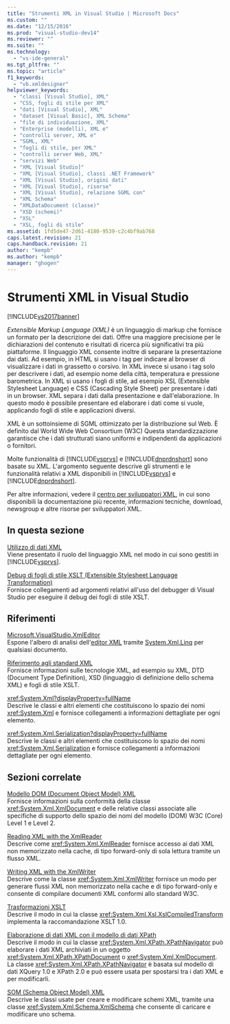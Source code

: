 ```yaml
---
title: "Strumenti XML in Visual Studio | Microsoft Docs"
ms.custom: ""
ms.date: "12/15/2016"
ms.prod: "visual-studio-dev14"
ms.reviewer: ""
ms.suite: ""
ms.technology: 
  - "vs-ide-general"
ms.tgt_pltfrm: ""
ms.topic: "article"
f1_keywords: 
  - "vb.xmldesigner"
helpviewer_keywords: 
  - "classi [Visual Studio], XML"
  - "CSS, fogli di stile per XML"
  - "dati [Visual Studio], XML"
  - "dataset [Visual Basic], XML Schema"
  - "file di individuazione, XML"
  - "Enterprise (modelli), XML e"
  - "controlli server, XML e"
  - "SGML, XML"
  - "fogli di stile, per XML"
  - "controlli server Web, XML"
  - "servizi Web"
  - "XML [Visual Studio]"
  - "XML [Visual Studio], classi .NET Framework"
  - "XML [Visual Studio], origini dati"
  - "XML [Visual Studio], risorse"
  - "XML [Visual Studio], relazione SGML con"
  - "XML Schema"
  - "XMLDataDocument (classe)"
  - "XSD (schemi)"
  - "XSL"
  - "XSL, fogli di stile"
ms.assetid: 1fd5de47-2d61-4180-9539-c2c4bf9ab768
caps.latest.revision: 21
caps.handback.revision: 21
author: "kempb"
ms.author: "kempb"
manager: "ghogen"
---
```

# Strumenti XML in Visual Studio
[!INCLUDE[vs2017banner](../code-quality/includes/vs2017banner.md)]

*Extensible Markup Language \(XML\)* è un linguaggio di markup che fornisce un formato per la descrizione dei dati.  Offre una maggiore precisione per le dichiarazioni del contenuto e risultati di ricerca più significativi tra più piattaforme.  Il linguaggio XML consente inoltre di separare la presentazione dai dati.  Ad esempio, in HTML si usano i tag per indicare al browser di visualizzare i dati in grassetto o corsivo. In XML invece si usano i tag solo per descrivere i dati, ad esempio nome della città, temperatura e pressione barometrica.  In XML si usano i fogli di stile, ad esempio XSL \(Extensible Stylesheet Language\) e CSS \(Cascading Style Sheet\) per presentare i dati in un browser.  XML separa i dati dalla presentazione e dall'elaborazione.  In questo modo è possibile presentare ed elaborare i dati come si vuole, applicando fogli di stile e applicazioni diversi.  
  
 XML è un sottoinsieme di SGML ottimizzato per la distribuzione sul Web.  È definito dal World Wide Web Consortium \(W3C\)  Questa standardizzazione garantisce che i dati strutturati siano uniformi e indipendenti da applicazioni o fornitori.  
  
 Molte funzionalità di [!INCLUDE[vsprvs](../code-quality/includes/vsprvs_md.md)] e [!INCLUDE[dnprdnshort](../code-quality/includes/dnprdnshort_md.md)] sono basate su XML.  L'argomento seguente descrive gli strumenti e le funzionalità relativi a XML disponibili in [!INCLUDE[vsprvs](../code-quality/includes/vsprvs_md.md)] e [!INCLUDE[dnprdnshort](../code-quality/includes/dnprdnshort_md.md)].  
  
 Per altre informazioni, vedere il [centro per sviluppatori XML](http://go.microsoft.com/fwlink/?LinkID=100176), in cui sono disponibili la documentazione più recente, informazioni tecniche, download, newsgroup e altre risorse per sviluppatori XML.  
  
## In questa sezione  
 [Utilizzo di dati XML](../xml-tools/working-with-xml-data.md)  
 Viene presentato il ruolo del linguaggio XML nel modo in cui sono gestiti in [!INCLUDE[vsprvs](../code-quality/includes/vsprvs_md.md)].  
  
 [Debug di fogli di stile XSLT \(Extensible Stylesheet Language Transformation\)](../xml-tools/debugging-xslt.md)  
 Fornisce collegamenti ad argomenti relativi all'uso del debugger di Visual Studio per eseguire il debug dei fogli di stile XSLT.  
  
## Riferimenti  
 [Microsoft.VisualStudio.XmlEditor](http://go.microsoft.com/fwlink/?LinkID=165699)  
 Espone l'albero di analisi dell'[editor XML](http://go.microsoft.com/fwlink/?LinkId=228249) tramite [System.Xml.Linq](http://go.microsoft.com/fwlink/?LinkId=228250) per qualsiasi documento.  
  
 [Riferimento agli standard XML](http://msdn.microsoft.com/it-it/79c78508-c9d0-423a-a00f-672e855de401)  
 Fornisce informazioni sulle tecnologie XML, ad esempio su XML, DTD \(Document Type Definition\), XSD \(linguaggio di definizione dello schema XML\) e fogli di stile XSLT.  
  
 <xref:System.Xml?displayProperty=fullName>  
 Descrive le classi e altri elementi che costituiscono lo spazio dei nomi <xref:System.Xml> e fornisce collegamenti a informazioni dettagliate per ogni elemento.  
  
 <xref:System.Xml.Serialization?displayProperty=fullName>  
 Descrive le classi e altri elementi che costituiscono lo spazio dei nomi <xref:System.Xml.Serialization> e fornisce collegamenti a informazioni dettagliate per ogni elemento.  
  
## Sezioni correlate  
 [Modello DOM \(Document Object Model\) XML](../Topic/XML%20Document%20Object%20Model%20\(DOM\).md)  
 Fornisce informazioni sulla conformità della classe <xref:System.Xml.XmlDocument> e delle relative classi associate alle specifiche di supporto dello spazio dei nomi del modello \(DOM\) W3C \(Core\) Level 1 e Level 2.  
  
 [Reading XML with the XmlReader](http://msdn.microsoft.com/it-it/3029834c-a27e-4331-b7aa-711924062182)  
 Descrive come <xref:System.Xml.XmlReader> fornisce accesso ai dati XML non memorizzato nella cache, di tipo forward\-only di sola lettura tramite un flusso XML.  
  
 [Writing XML with the XmlWriter](http://msdn.microsoft.com/it-it/ea41f72c-e1d3-4e0a-ab0f-f0eb1c27ab86)  
 Descrive come la classe <xref:System.Xml.XmlWriter> fornisce un modo per generare flussi XML non memorizzato nella cache e di tipo forward\-only e consente di compilare documenti XML conformi allo standard W3C.  
  
 [Trasformazioni XSLT](../Topic/XSLT%20Transformations.md)  
 Descrive il modo in cui la classe <xref:System.Xml.Xsl.XslCompiledTransform> implementa la raccomandazione XSLT 1.0.  
  
 [Elaborazione di dati XML con il modello di dati XPath](../Topic/Process%20XML%20Data%20Using%20the%20XPath%20Data%20Model.md)  
 Descrive il modo in cui la classe <xref:System.Xml.XPath.XPathNavigator> può elaborare i dati XML archiviati in un oggetto <xref:System.Xml.XPath.XPathDocument> o <xref:System.Xml.XmlDocument>.  La classe <xref:System.Xml.XPath.XPathNavigator> è basata sul modello di dati XQuery 1.0 e XPath 2.0 e può essere usata per spostarsi tra i dati XML e per modificarli.  
  
 [SOM \(Schema Object Model\) XML](../Topic/XML%20Schema%20Object%20Model%20\(SOM\).md)  
 Descrive le classi usate per creare e modificare schemi XML, tramite una classe <xref:System.Xml.Schema.XmlSchema> che consente di caricare e modificare uno schema.